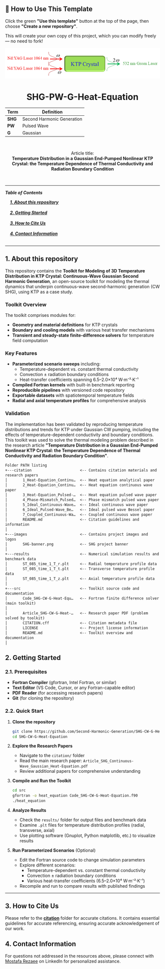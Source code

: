 ## 🧰 How to Use This Template    

Click the green **"Use this template"** button at the top of the page, then choose **"Create a new repository"**.   

This will create your own copy of this project, which you can modify freely — no need to fork!   

 
<p align="center">
  <img src="./images/SHG-banner.png" alt="SHG Logo">
</p>


<h1 align="center">SHG-PW-G-Heat-Equation</h1>

<div align="center">

| **Term** | **Definition** |
|----------|----------------|
| **SHG** | Second Harmonic Generation |
| **PW** | Pulsed Wave |
| **G** | Gaussian |
</div>

&nbsp;

<div align="center">

Article title:       
**Temperature Distribution in a Gaussian End-Pumped Nonlinear KTP Crystal: the Temperature Dependence of Thermal Conductivity and Radiation Boundary Condition**
</div>

&nbsp;

---

***Table of Contents***

<div>
  &nbsp;&nbsp;&nbsp;&nbsp;<a href="#1-about-this-repository"><i><b>1. About this repository</b></i></a>
</div>
&nbsp;

<div>
  &nbsp;&nbsp;&nbsp;&nbsp;<a href="#2-getting-started"><i><b>2. Getting Started</b></i></a>
</div>
&nbsp;

<div>
  &nbsp;&nbsp;&nbsp;&nbsp;<a href="#3-how-to-cite-us"><i><b>3. How to Cite Us</b></i></a>
</div>
&nbsp;


<div>
  &nbsp;&nbsp;&nbsp;&nbsp;<a href="#4-contact-information"><i><b>4. Contact Information</b></i></a>
</div>
&nbsp;

---    

## 1. About this repository

This repository contains the **Toolkit for Modeling of 3D Temperature Distribution in KTP Crystal: Continuous-Wave Gaussian Second Harmonic Generation**, an open-source toolkit for modeling the thermal dynamics that underpin continuous-wave second-harmonic generation (CW SHG), using KTP as a case study.

### Toolkit Overview

The toolkit comprises modules for:
- **Geometry and material definitions** for KTP crystals
- **Boundary and cooling models** with various heat transfer mechanisms
- **Transient and steady-state finite-difference solvers** for temperature field computation

### Key Features

- **Parameterized scenario sweeps** including:
  - Temperature-dependent vs. constant thermal conductivity
  - Convection ± radiation boundary conditions
  - Heat-transfer coefficients spanning 6.5–2.0×10⁴ W·m⁻²·K⁻¹
- **Compiled Fortran kernels** with built-in benchmark reporting
- **Reproducible pipelines** with versioned code repository
- **Exportable datasets** with spatiotemporal temperature fields
- **Radial and axial temperature profiles** for comprehensive analysis

### Validation

The implementation has been validated by reproducing temperature distributions and trends for KTP under Gaussian CW pumping, including the effects of temperature-dependent conductivity and boundary conditions. This toolkit was used to solve the thermal modeling problem described in the research article **"Temperature Distribution in a Gaussian End-Pumped Nonlinear KTP Crystal: the Temperature Dependence of Thermal Conductivity and Radiation Boundary Condition"**.  


```
Folder PATH listing
+---citation                      <-- Contains citation materials and research papers
│       1_Heat-Equation_Continu…  <-- Heat equation analytical paper
│       2_Heat-Equation_Continu…  <-- Heat equation continuous wave paper
│       3_Heat-Equation_Pulsed-…  <-- Heat equation pulsed wave paper
│       4_Phase-Mismatch_Pulsed…  <-- Phase mismatch pulsed wave paper
│       5_Ideal_Continuous-Wave…  <-- Ideal continuous wave paper
│       6_Ideal_Pulsed-Wave_Be…   <-- Ideal pulsed wave Bessel paper
│       7_Coupled_Continuous-Wa…  <-- Coupled continuous wave paper
│       README.md                 <-- Citation guidelines and information
│
+---images                        <-- Contains project images and logos
│       SHG-banner.png            <-- SHG project banner
│
+---results                       <-- Numerical simulation results and benchmark data
│       ST_085_time_1_T_r.plt     <-- Radial temperature profile data
│       ST_085_time_1_T_t.plt     <-- Transverse temperature profile data
│       ST_085_time_1_T_z.plt     <-- Axial temperature profile data
│
+---src                           <-- Toolkit source code and documentation
│       Code_SHG-CW-G-Heat-Equ…   <-- Fortran finite difference solver (main toolkit)
│
│       Article_SHG-CW-G-Heat-…   <-- Research paper PDF (problem solved by toolkit)
│       CITATION.cff              <-- Citation metadata file
│       LICENSE                   <-- Project license information
│       README.md                 <-- Toolkit overview and documentation
│

```

## 2. Getting Started

### 2.1. Prerequisites
- **Fortran Compiler** (gfortran, Intel Fortran, or similar)
- **Text Editor** (VS Code, Cursor, or any Fortran-capable editor)
- **PDF Reader** (for accessing research papers)
- **Git** (for cloning the repository)

### 2.2. Quick Start

1. **Clone the repository**
   ```bash
   git clone https://github.com/Second-Harmonic-Generation/SHG-CW-G-Heat-Equation.git
   cd SHG-CW-G-Heat-Equation
   ```

2. **Explore the Research Papers**
   - Navigate to the `citation/` folder
   - Read the main research paper: `Article_SHG_Continuous-Wave_Gaussian_Heat-Equation.pdf`
   - Review additional papers for comprehensive understanding

3. **Compile and Run the Toolkit**
   ```bash
   cd src
   gfortran -o heat_equation Code_SHG-CW-G-Heat-Equation.f90
   ./heat_equation
   ```

4. **Analyze Results**
   - Check the `results/` folder for output files and benchmark data
   - Examine `.plt` files for temperature distribution profiles (radial, transverse, axial)
   - Use plotting software (Gnuplot, Python matplotlib, etc.) to visualize results

5. **Run Parameterized Scenarios** (Optional)
   - Edit the Fortran source code to change simulation parameters
   - Explore different scenarios:
     - Temperature-dependent vs. constant thermal conductivity
     - Convection ± radiation boundary conditions
     - Various heat-transfer coefficients (6.5–2.0×10⁴ W·m⁻²·K⁻¹)
   - Recompile and run to compare results with published findings

---


## 3. How to Cite Us
Please refer to the [**citation**](./citation/) folder for accurate citations. It contains essential guidelines for accurate referencing, ensuring accurate acknowledgement of our work.


  
## 4. Contact Information

For questions not addressed in the resources above, please connect with [Mostafa Rezaee](https://www.linkedin.com/in/mostafa-rezaee/) on LinkedIn for personalized assistance.
